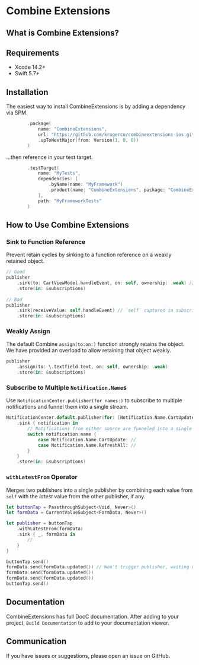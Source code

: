 # Combine Extensions

## What is Combine Extensions?


## Requirements

- Xcode 14.2+
- Swift 5.7+

## Installation

The easiest way to install CombineExtensions is by adding a dependency via SPM.

```swift
        .package(
            name: "CombineExtensions",
            url: "https://github.com/krogerco/combineextensions-ios.git",
            .upToNextMajor(from: Version(1, 0, 0))
        )
```

…then reference in your test target.

```swift
        .testTarget(
            name: "MyTests",
            dependencies: [
                .byName(name: "MyFramework")
                .product(name: "CombineExtensions", package: "CombineExtensions-iOS")
            ],
            path: "MyFrameworkTests"
        )
```

## How to Use Combine Extensions

### Sink to Function Reference 

Prevent retain cycles by sinking to a function reference on a weakly retained object.

```swift
// Good
publisher
    .sink(to: CartViewModel.handleEvent, on: self, ownership: .weak) // Safely captured!
    .store(in: &subscriptions)
    
// Bad
publisher
    .sink(receiveValue: self.handleEvent) // `self` captured in subscription, causing retain cycle.
    .store(in: &subscriptions)
```

### Weakly Assign

The default Combine `assign(to:on:)` function strongly retains the object. We have provided an overload to allow retaining that object weakly. 

```swift
publisher
    .assign(to: \.textfield.text, on: self, ownership: .weak)
    .store(in: &subscriptions)
```

### Subscribe to Multiple `Notification.Name`s

Use `NotificationCenter.publisher(for names:)` to subscribe to multiple notifications and funnel them into a single stream.

```swift
NotificationCenter.default.publisher(for: [Notification.Name.CartUpdate, Notification.Name.RefreshAll])
    .sink { notification in 
        // Notifications from either source are funneled into a single event.
        switch notification.name {
            case Notification.Name.CartUpdate: //
            case Notification.Name.RefreshAll: //
        }
    }
    .store(in: &subscriptions)
```

### `withLatestFrom` Operator

Merges two publishers into a single publisher by combining each value from `self` with the _latest_ value from the other publisher, if any.

```swift
let buttonTap = PassthroughSubject<Void, Never>()
let formData = CurrentValueSubject<FormData, Never>()

let publisher = buttonTap
    .withLatestFrom(formData)
    .sink { _, formData in 
        //
    }
}

buttonTap.send()
formData.send(formData.updated()) // Won't trigger publisher, waiting on buttonTap to send again.
formData.send(formData.updated())
formData.send(formData.updated())
buttonTap.send()
```


## Documentation

CombineExtensions has full DocC documentation. After adding to your project, `Build Documentation` to add to your documentation viewer.

## Communication

If you have issues or suggestions, please open an issue on GitHub.
